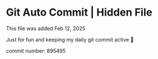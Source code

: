# Git Auto Commit | Hidden File

This file was added Feb 12, 2025

Just for fun and keeping my daily git commit active 🤪

commit number: 895495

